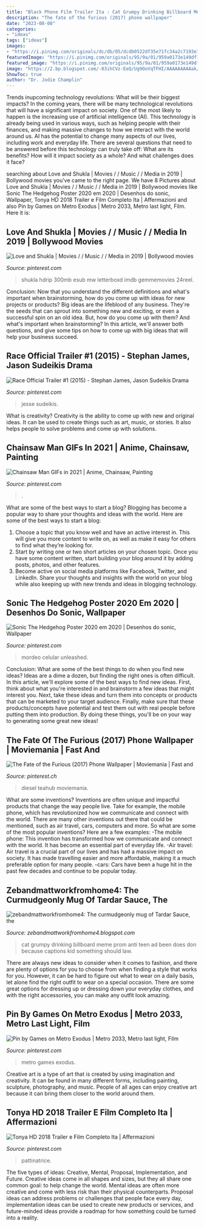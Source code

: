 ```yaml
---
title: "Black Phone Film Trailer Ita : Cat Grumpy Drinking Billboard Meme Prom Anti Teen Ad Been Does Don Because Captions Kid Something Should Law"
description: "The fate of the furious (2017) phone wallpaper"
date: "2023-08-08"
categories:
- "ideas"
tags: ["ideas"]
images:
- "https://i.pinimg.com/originals/dc/db/05/dcdb0522df35e71fc34a2c7193e7cffd.jpg"
featuredImage: "https://i.pinimg.com/originals/95/9a/01/959a0173e149df178534e529834d8d03.jpg"
featured_image: "https://i.pinimg.com/originals/95/9a/01/959a0173e149df178534e529834d8d03.jpg"
image: "https://2.bp.blogspot.com/-03ihCVz-EeQ/Ug9OoVqTFHI/AAAAAAAAAak/7m8_KAYEnuc/s1600/grumpy-cat-prom-ad-_hed-2013.jpg"
ShowToc: true
author: "Dr. Jodie Champlin"
---
```



Trends inupcoming technology revolutions: What will be their biggest impacts?
In the coming years, there will be many technological revolutions that will have a significant impact on society. One of the most likely to happen is the increasing use of artificial intelligence (AI). This technology is already being used in various ways, such as helping people with their finances, and making massive changes to how we interact with the world around us. AI has the potential to change many aspects of our lives, including work and everyday life. There are several questions that need to be answered before this technology can truly take off: What are its benefits? How will it impact society as a whole? And what challenges does it face?

	

		
searching about Love and Shukla | Movies / / Music / / Media in 2019 | Bollywood movies you've came to the right page. We have 8 Pictures about Love and Shukla | Movies / / Music / / Media in 2019 | Bollywood movies like Sonic The Hedgehog Poster 2020 em 2020 | Desenhos do sonic, Wallpaper, Tonya HD 2018 Trailer e Film Completo Ita | Affermazioni and also Pin by Games on Metro Exodus | Metro 2033, Metro last light, Film. Here it is:
		
    
## Love And Shukla | Movies / / Music / / Media In 2019 | Bollywood Movies

<img loading=lazy src="https://i.pinimg.com/originals/ef/b7/24/efb7244e108bfa96d5bc5aa6642f2bad.jpg" onerror="this.onerror=null;this.src='https://tse2.mm.bing.net/th?id=OIP._3DDMJar4ecRvTxbsXDIVwHaKf&amp;pid=15.1';" alt="Love and Shukla | Movies / / Music / / Media in 2019 | Bollywood movies">

_Source: pinterest.com_

>shukla hdrip 300mb esub mw letterboxd imdb gemmemovies 24reel. 

	

Conclusion: Now that you understand the different definitions and what's important when brainstorming, how do you come up with ideas for new projects or products?
Big ideas are the lifeblood of any business. They're the seeds that can sprout into something new and exciting, or even a successful spin on an old idea. But, how do you come up with them? And what's important when brainstorming? In this article, we'll answer both questions, and give some tips on how to come up with big ideas that will help your business succeed.

    
## Race Official Trailer #1 (2015) - Stephan James, Jason Sudeikis Drama

<img loading=lazy src="https://i.pinimg.com/originals/12/e2/d6/12e2d6337d52bab3d275a0cd82a08fd7.jpg" onerror="this.onerror=null;this.src='https://tse2.mm.bing.net/th?id=OIP.bClbzZNnB7x1RQG0cLn8rAHaEK&amp;pid=15.1';" alt="Race Official Trailer #1 (2015) - Stephan James, Jason Sudeikis Drama">

_Source: pinterest.com_

>jesse sudeikis. 

	

What is creativity?
Creativity is the ability to come up with new and original ideas. It can be used to create things such as art, music, or stories. It also helps people to solve problems and come up with solutions.

    
## Chainsaw Man GIFs In 2021 | Anime, Chainsaw, Painting

<img loading=lazy src="https://i.pinimg.com/236x/b1/75/ca/b175ca13c31eae9dd98fffd9b62b2e26.jpg?nii=t" onerror="this.onerror=null;this.src='https://tse1.mm.bing.net/th?id=OIP.EcUYm6kleAoUB88e3PWX0QAAAA&amp;pid=15.1';" alt="Chainsaw Man GIFs in 2021 | Anime, Chainsaw, Painting">

_Source: pinterest.com_

>. 

	

What are some of the best ways to start a blog?
Blogging has become a popular way to share your thoughts and ideas with the world. Here are some of the best ways to start a blog: 
1. Choose a topic that you know well and have an active interest in. This will give you more content to write on, as well as make it easy for others to find what they’re looking for. 
2. Start by writing one or two short articles on your chosen topic. Once you have some content written, start building your blog around it by adding posts, photos, and other features. 
3. Become active on social media platforms like Facebook, Twitter, and LinkedIn. Share your thoughts and insights with the world on your blog while also keeping up with new trends and ideas in blogging technology. 

    
## Sonic The Hedgehog Poster 2020 Em 2020 | Desenhos Do Sonic, Wallpaper

<img loading=lazy src="https://i.pinimg.com/originals/dc/db/05/dcdb0522df35e71fc34a2c7193e7cffd.jpg" onerror="this.onerror=null;this.src='https://tse1.mm.bing.net/th?id=OIP.2J3fXld3kmbJrPo_nUB8WQHaNK&amp;pid=15.1';" alt="Sonic The Hedgehog Poster 2020 em 2020 | Desenhos do sonic, Wallpaper">

_Source: pinterest.com_

>mordeo celular unleashed. 

	

Conclusion: What are some of the best things to do when you find new ideas?
Ideas are a dime a dozen, but finding the right ones is often difficult. In this article, we'll explore some of the best ways to find new ideas. First, think about what you're interested in and brainstorm a few ideas that might interest you. Next, take these ideas and turn them into concepts or products that can be marketed to your target audience. Finally, make sure that these products/concepts have potential and test them out with real people before putting them into production. By doing these things, you'll be on your way to generating some great new ideas!

    
## The Fate Of The Furious (2017) Phone Wallpaper | Moviemania | Fast And

<img loading=lazy src="https://i.pinimg.com/originals/95/9a/01/959a0173e149df178534e529834d8d03.jpg" onerror="this.onerror=null;this.src='https://tse2.mm.bing.net/th?id=OIP.WBG7kJGMYxTIiHRbF1UMdAHaNL&amp;pid=15.1';" alt="The Fate of the Furious (2017) Phone Wallpaper | Moviemania | Fast and">

_Source: pinterest.ch_

>diesel teahub moviemania. 

	

What are some inventions?
Inventions are often unique and impactful products that change the way people live. Take for example, the mobile phone, which has revolutionized how we communicate and connect with the world. There are many other inventions out there that could be mentioned, such as air travel, cars, computers and more. So what are some of the most popular inventions? Here are a few examples: 
-The mobile phone: This invention has transformed how we communicate and connect with the world. It has become an essential part of everyday life. 
-Air travel: Air travel is a crucial part of our lives and has had a massive impact on society. It has made travelling easier and more affordable, making it a much preferable option for many people. 
-cars: Cars have been a huge hit in the past few decades and continue to be popular today.

    
## Zebandmattworkfromhome4: The Curmudgeonly Mug Of Tardar Sauce, The

<img loading=lazy src="https://2.bp.blogspot.com/-03ihCVz-EeQ/Ug9OoVqTFHI/AAAAAAAAAak/7m8_KAYEnuc/s1600/grumpy-cat-prom-ad-_hed-2013.jpg" onerror="this.onerror=null;this.src='https://tse3.mm.bing.net/th?id=OIP.82yGrBhiqqnRujDrsQk8FAHaFa&amp;pid=15.1';" alt="zebandmattworkfromhome4: The curmudgeonly mug of Tardar Sauce, the">

_Source: zebandmattworkfromhome4.blogspot.com_

>cat grumpy drinking billboard meme prom anti teen ad been does don because captions kid something should law. 

	

There are always new ideas to consider when it comes to fashion, and there are plenty of options for you to choose from when finding a style that works for you. However, it can be hard to figure out what to wear on a daily basis, let alone find the right outfit to wear on a special occasion. There are some great options for dressing up or dressing down your everyday clothes, and with the right accessories, you can make any outfit look amazing.

    
## Pin By Games On Metro Exodus | Metro 2033, Metro Last Light, Film

<img loading=lazy src="https://i.pinimg.com/736x/9a/a6/e6/9aa6e63c365dd77453e13bfb32765dfa.jpg" onerror="this.onerror=null;this.src='https://tse4.mm.bing.net/th?id=OIP.MTCM7Gj1YgHoboP7H7oofAHaEK&amp;pid=15.1';" alt="Pin by Games on Metro Exodus | Metro 2033, Metro last light, Film">

_Source: pinterest.com_

>metro games exodus. 

	

Creative art is a type of art that is created by using imagination and creativity. It can be found in many different forms, including painting, sculpture, photography, and music. People of all ages can enjoy creative art because it can bring them closer to the world around them.

    
## Tonya HD 2018 Trailer E Film Completo Ita | Affermazioni

<img loading=lazy src="https://i.pinimg.com/originals/9f/4a/69/9f4a69dbdc2e0d03e23352a07694297e.jpg" onerror="this.onerror=null;this.src='https://tse3.mm.bing.net/th?id=OIP.RaaciMSZ7UJEPl5m86tTpwHaEK&amp;pid=15.1';" alt="Tonya HD 2018 Trailer e Film Completo Ita | Affermazioni">

_Source: pinterest.com_

>pattinatrice. 

	

The five types of ideas: Creative, Mental, Proposal, Implementation, and Future.
Creative ideas come in all shapes and sizes, but they all share one common goal: to help change the world. Mental ideas are often more creative and come with less risk than their physical counterparts. Proposal ideas can address problems or challenges that people face every day, implementation ideas can be used to create new products or services, and future-minded ideas provide a roadmap for how something could be turned into a reality.

